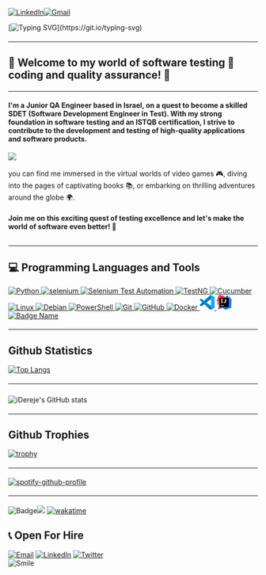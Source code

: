 [![LinkedIn](https://img.shields.io/badge/linkedin-%230077B5.svg?&style=for-the-badge&logo=linkedin&logoColor=white)](https://www.linkedin.com/in/daviddereje/)[![Gmail](https://img.shields.io/badge/gmail-%23D14836.svg?&style=for-the-badge&logo=gmail&logoColor=white)](derejeisack@gmail.com)

[![Typing SVG](https://readme-typing-svg.herokuapp.com?color=%2336BCF7&center=false&vCenter=flase&width=800&lines=Hi+there+👋,+My+name+is+David!;I'm+a+Quality+Assurance+Test+Engineer🔨;Ensuring+quality+in+🧪software🐞+is+my+passion;Finding+🐛bugs🔍+and+making+software+🚀better;Debugging+like+a+ninja;+and+Reporting+issues+like+a+pro+is+my+goal;)](https://git.io/typing-svg)


#### <hr>
## 🌟 Welcome to my world of software       testing 🧪 coding and quality assurance! 🌟
#### <hr>
#### I'm a Junior QA Engineer based in Israel, on a quest to become a skilled SDET (Software Development Engineer in Test). With my strong foundation in software testing and an ISTQB certification, I strive to contribute to the development and testing of high-quality applications and software products.

<a href="https://wakatime.com"><img src="https://wakatime.com/share/@DavidDereje/babbb770-80ad-445b-9362-0353f063d94c.png" /></a>



you can find me immersed in the virtual worlds of video games 🎮, diving into the pages of captivating books 📚, or embarking on thrilling adventures around the globe 🌍.

#### Join me on this exciting quest of testing excellence and let's make the world of software even better! 🚀
## <hr>
## 💻 Programming  Languages and Tools

<div align="left">

<a href="https://www.python.org">
  <img src="https://cdn.iconscout.com/icon/free/png-256/python-3521655-2945099.png" alt="Python" width="30" height="30" />
</a>

<a href="https://www.selenium.dev">
  <img src="https://img.icons8.com/?size=2x&id=VOnRj9vGpXV8&format=png" alt="selenium" width="30" height="30" />
</a>

<a href="https://www.selenium.dev/documentation/en/selenium_installation/installing_selenium_libraries/">
  <img src="https://img.icons8.com/?size=2x&id=WbhlkucPF3tZ&format=png" alt="Selenium Test Automation" width="30" height="30" />
</a>

<a href="https://testng.org">
  <img src="https://img.icons8.com/color/48/000000/test-tube-rack.png" alt="TestNG" width="30" height="30"/>
</a>

<a href="https://cucumber.io">
  <img src="https://img.icons8.com/color/48/000000/cucumber.png" alt="Cucumber" width="30" height="30"/>
</a>

<a href="https://www.linux.org/">
  <img src="https://img.icons8.com/color/48/000000/linux.png" alt="Linux" width="30" height="30"/>
</a>

<a href="https://www.debian.org/">
  <img src="https://img.icons8.com/color/48/000000/debian.png" alt="Debian" width="30" height="30"/>
</a>

<a href="https://docs.microsoft.com/en-us/powershell/">
  <img src="https://img.icons8.com/color/48/000000/powershell.png" alt="PowerShell" width="30" height="30"/>
</a>

<a href="https://git-scm.com">
  <img src="https://img.icons8.com/color/48/000000/git.png" alt="Git" width="30" height="30" />
</a>

<a href="https://github.com">
  <img src="https://img.icons8.com/color/48/000000/github.png" alt="GitHub" width="30" height="30" />
</a>

<a href="https://www.docker.com">
  <img src="https://img.icons8.com/color/48/000000/docker.png" alt="Docker" width="30" height="30"/>
</a>
  
  <a href="https://code.visualstudio.com/docs">
  <img src="icons/vscode.svg" alt="Docker" width="30" height="30"/>
</a>
  
  <a href=" https://www.jetbrains.com/help/idea/getting-started.html">
  <img src="icons/IntelliJ_IDEA_Icon.svg" alt="Intellij" width="30" height="30"/>
</a>

 
  <a href ="https://learn.microsoft.com/en-us/sql/?view=sql-server-ver16">
  <img src="https://hrcdn.net/fcore/assets/badges/sql-89e76e7082.svg" alt="Badge Name" width="30" height="30">
</a>
  
</div>

#####  <hr>

##  Github Statistics
[![Top Langs](https://github-readme-stats.vercel.app/api/top-langs/?username=iDereje&layout=compact&langs_count=10&theme=react&line_height=40&hide=css&count_private=true)](https://github.com/iDereje)



##### <hr>

 ![iDereje's GitHub stats](https://github-readme-stats.vercel.app/api?username=iDereje&rank_icon=github&theme=radical&count_private=true)

#### <hr>
 
## Github Trophies
  [![trophy](https://github-profile-trophy.vercel.app/?username=iDereje)](https://github.com/iDereje/github-profile-trophy)


#### <hr>
[![spotify-github-profile](https://spotify-github-profile.vercel.app/api/view?uid=31p5jqa2xdf2obapfrqfg2cbfsgq&cover_image=true&theme=default&show_offline=false&background_color=121212&interchange=false)](https://github.com/iDereje/spotify-github-profile)

#### <hr>
![Badge](https://img.shields.io/static/v1?label=Status&message=Active&color=green)![](https://komarev.com/ghpvc/?username=iDereje&color=green) [![wakatime](https://wakatime.com/badge/github/iDereje/iDereje.github.io.svg)](https://wakatime.com/badge/github/iDereje/iDereje.github.io)


## 📞 Open For Hire  
<div align="left">
  <a href="mailto:derejeisack@gmail.com"><img src="https://img.icons8.com/color/48/000000/gmail.png" alt="Email" width="40" height="40"/></a>
  <a href="https://www.linkedin.com/in/daviddereje/"><img src="https://img.icons8.com/color/48/000000/linkedin.png" alt="LinkedIn" width="40" height="40"/></a>
  <a href="https://twitter.com/DavidDerejeM"><img src="https://img.icons8.com/color/48/000000/twitter.png" alt="Twitter" width="40" height="40"/></a>
</div>


  
<img src="https://img.icons8.com/?size=512&id=IFmZRpbkaJYA&format=png" alt="Smile " width="150" height="150" /> 

